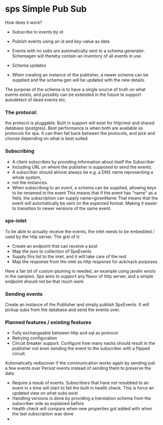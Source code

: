 # sps Simple Pub Sub

How does it work?
- Subscribe to events by id
- Publish events using an id and key-value as data
- Events with no subs are automatically sent to a schema generator. 
Schemagen will thereby contain an inventory of all events in use.

- Schema updates
- When creating an instance of the publisher, a newer schema can be supplied and the schema gen
will be updated with the new details.

The purpose of the schema is to have a single source of truth on what events exists, 
and possibly can be extended in the future to support autodetect of dead events etc.

### The protocol:

the protocol is pluggable. Built in support will exist for http/rest and shared database 
(postgres). Best performance is when both are available as protocols for sps. It can then
fall back between the protocols, and pick and choose depending on what is best suited.

### Subscribing

- A client subscribes by providing information about itself the Subscriber
- Including URL on where the publisher is supposed to send the events.
- A subscriber should almost always be e.g. a DNS name representing a whole system, 
- not the instances. 
- When subscribing to an event, a schema can be supplied, allowing keys to be renamed in the event
This means that if the event has "name" as a field, the subscription can supply name=givenName
That means that the event will automatically be sent on the expected format. Making it easier
to transition to newer versions of the same event.


### sps-inlet
To be able to actually receive the events, the inlet needs to be embedded / used by the
http server. The gist of it: 
- Create an endpoint that can receive a post
- Map the json to collection of SpsEvents
- Supply this list to the inlet, and it will take care of the rest
- Map the response from the inlet as http response for ack/nack purposes

Here a fair bit of custom pluming is needed, an example using javalin exists in the samples.
Sps aims to support any flavor of http server, and a simple endpoint should not be that much work

### Sending events
Create an instance of the Publisher and simply publish SpsEvents. It will pickup subs from the
database and send the events over.

### Planned features / existing features
- Fully exchangeable between http and sql as protocol
- Retrying configuration
- Circuit breaker support. Configure how many nacks should result in the publisher not even
sending the event to the subscriber with a flipped circuit. 

Automatically rediscover if the communication works again by sending just a few events over
Persist events instead of sending them to preserve the data
- Require a resub of events. Subscribers that have not resubbed to an event in x time
will start to fail the built in health check. This is force an updated view on what subs exist
- Handling versions is done by providing a translation schema from the subscriber side as explained before
- Health check will compare when new properties got added with when the last subscription was done
- 

